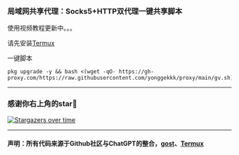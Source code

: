 ### 局域网共享代理：Socks5+HTTP双代理一键共享脚本

使用视频教程更新中。。。

请先安装[Termux](https://github.com/termux/termux-app/releases)

一键脚本
```
pkg upgrade -y && bash <(wget -qO- https://gh-proxy.com/https://raw.githubusercontent.com/yonggekkk/proxy/main/gv.sh)
```

-----------------------------------------------------

### 感谢你右上角的star🌟
[![Stargazers over time](https://starchart.cc/yonggekkk/pixel_vpn_proxy.svg)](https://starchart.cc/yonggekkk/pixel_vpn_proxy)

---------------------------------------
#### 声明：所有代码来源于Github社区与ChatGPT的整合，[gost](https://github.com/go-gost/gost/releases)、[Termux](https://github.com/termux/termux-app/releases)
